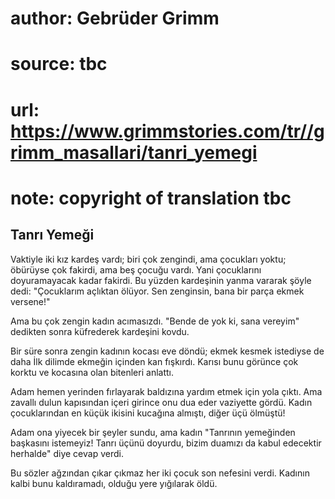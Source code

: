 # author: Gebrüder Grimm
# source: tbc
# url: https://www.grimmstories.com/tr//grimm_masallari/tanri_yemegi
# note: copyright of translation tbc

## Tanrı Yemeği 

Vaktiyle iki kız kardeş vardı; biri çok zengindi, ama çocukları yoktu;
öbürüyse çok fakirdi, ama beş çocuğu vardı. Yani çocuklarını
doyuramayacak kadar fakirdi. Bu yüzden kardeşinin yanma vararak şöyle
dedi: "Çocuklarım açlıktan ölüyor. Sen zenginsin, bana bir parça ekmek
versene!"

Ama bu çok zengin kadın acımasızdı. "Bende de yok ki, sana vereyim"
dedikten sonra küfrederek kardeşini kovdu.

Bir süre sonra zengin kadının kocası eve döndü; ekmek kesmek istediyse
de daha İlk dilimde ekmeğin içinden kan fışkırdı. Karısı bunu görünce
çok korktu ve kocasına olan bitenleri anlattı.

Adam hemen yerinden fırlayarak baldızına yardım etmek için yola çıktı.
Ama zavallı dulun kapısından içeri girince onu dua eder vaziyette gördü.
Kadın çocuklarından en küçük ikisini kucağına almıştı, diğer üçü
ölmüştü!

Adam ona yiyecek bir şeyler sundu, ama kadın "Tanrının yemeğinden
başkasını istemeyiz! Tanrı üçünü doyurdu, bizim duamızı da kabul
edecektir herhalde" diye cevap verdi.

Bu sözler ağzından çıkar çıkmaz her iki çocuk son nefesini verdi.
Kadının kalbi bunu kaldıramadı, olduğu yere yığılarak öldü.
